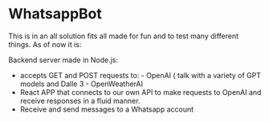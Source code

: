 # WhatsappBot

This is in an all solution fits all made for fun and to test many different things.
As of now it is:

Backend server made in Node.js:
 - accepts GET and POST requests to:
        - OpenAI ( talk with a variety of GPT models and Dalle 3
        - OpenWeatherAI
- React APP that connects to our own API to make requests to OpenAI and receive responses in a fluid manner.
- Receive and send messages to a Whatsapp account
   
     
